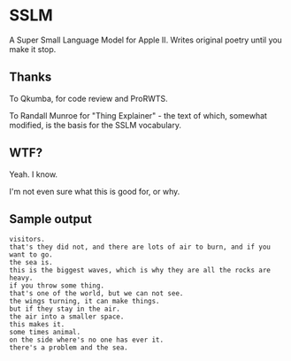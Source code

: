 # SSLM
A Super Small Language Model for Apple II. Writes original poetry until you make it stop.

## Thanks
To Qkumba, for code review and ProRWTS.

To Randall Munroe for "Thing Explainer" - the text of which, somewhat modified, is the basis for the SSLM vocabulary.

## WTF?
Yeah. I know. 

I'm not even sure what this is good for, or why.

## Sample output
```
visitors.
that's they did not, and there are lots of air to burn, and if you want to go.
the sea is.
this is the biggest waves, which is why they are all the rocks are heavy.
if you throw some thing.
that's one of the world, but we can not see.
the wings turning, it can make things.
but if they stay in the air.
the air into a smaller space.
this makes it.
some times animal.
on the side where's no one has ever it.
there's a problem and the sea.
```

